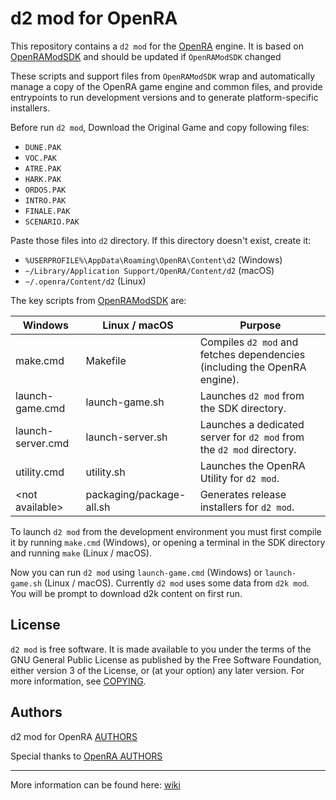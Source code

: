 # d2 mod for OpenRA

This repository contains a `d2 mod` for the [OpenRA](https://github.com/OpenRA/OpenRA) engine.
It is based on [OpenRAModSDK](https://github.com/OpenRA/OpenRAModSDK) and should be updated if `OpenRAModSDK` changed

These scripts and support files from `OpenRAModSDK` wrap and automatically manage a copy of the OpenRA game engine and common files,
and provide entrypoints to run development versions and to generate platform-specific installers.

Before run `d2 mod`, Download the Original Game and copy following files: 
 - `DUNE.PAK`
 - `VOC.PAK`
 - `ATRE.PAK`
 - `HARK.PAK`
 - `ORDOS.PAK`
 - `INTRO.PAK`
 - `FINALE.PAK`
 - `SCENARIO.PAK`

Paste those files into `d2` directory. If this directory doesn't exist, create it:
 - `%USERPROFILE%\AppData\Roaming\OpenRA\Content\d2` (Windows)
 - `~/Library/Application Support/OpenRA/Content/d2` (macOS)
 - `~/.openra/Content/d2` (Linux)

The key scripts from [OpenRAModSDK](https://github.com/OpenRA/OpenRAModSDK) are:

| Windows               | Linux / macOS            | Purpose
| --------------------- | ------------------------ | ------------- |
| make.cmd              | Makefile                 | Compiles `d2 mod` and fetches dependencies (including the OpenRA engine).
| launch-game.cmd       | launch-game.sh           | Launches `d2 mod` from the SDK directory.
| launch-server.cmd     | launch-server.sh         | Launches a dedicated server for `d2 mod` from the `d2 mod` directory.
| utility.cmd           | utility.sh               | Launches the OpenRA Utility for `d2 mod`.
| &lt;not available&gt; | packaging/package-all.sh | Generates release installers for `d2 mod`.

To launch `d2 mod` from the development environment you must first compile it by running `make.cmd` (Windows),
or opening a terminal in the SDK directory and running `make` (Linux / macOS).

Now you can run `d2 mod` using `launch-game.cmd` (Windows) or `launch-game.sh` (Linux / macOS).
Currently `d2 mod` uses some data from `d2k mod`. You will be prompt to download d2k content on first run.


## License
`d2 mod` is free software. It is made available to you under the terms of the GNU General Public License
as published by the Free Software Foundation, either version 3 of the License, or (at your option) any later version.
For more information, see [COPYING](https://github.com/OpenRA/d2/blob/bleed/COPYING).


## Authors
d2 mod for OpenRA [AUTHORS](https://github.com/OpenRA/d2/blob/master/mods/d2/AUTHORS)

Special thanks to [OpenRA AUTHORS](https://github.com/OpenRA/OpenRA/blob/bleed/AUTHORS)


-------------------------------------------------------------------------------------------------------------------------

More information can be found here: [wiki](https://github.com/OpenRA/d2/wiki)

